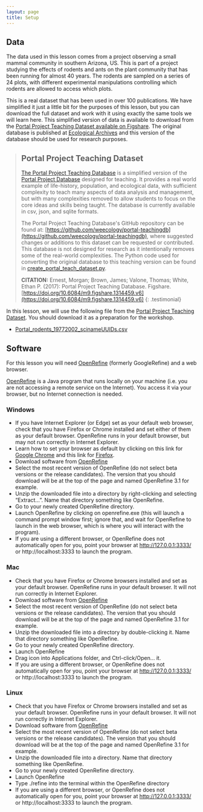 ```yaml
---
layout: page
title: Setup
---
```


## Data  
The data used in this lesson comes from a project observing a small mammal community in southern 
Arizona, US. This is part of a project studying the effects of rodents and ants on the plant 
community that has been running for almost 40 years. The rodents are sampled on a series of 24 plots, 
with different experimental manipulations controlling which rodents are allowed to access which plots.
 
This is a real dataset that has been used in over 100 publications. We have simplified it just a 
little bit for the purposes of this lesson, but you can download the full dataset and work with it using exactly the same tools we will learn here. This simplified version of data is available to download 
from the [Portal Project Teaching Dataset available on Figshare](http://figshare.com/articles/Portal_Project_Teaching_Database/1314459).
The original database is published at [Ecological Archives](http://esapubs.org/archive/ecol/E090/118/) and this version of the database should be used for research purposes. 
 
> ## Portal Project Teaching Dataset
> [The Portal Project Teaching Database](http://figshare.com/articles/Portal_Project_Teaching_Database/1314459) is a simplified version of the 
> [Portal Project Database](https://github.com/weecology/PortalData) designed for teaching. It provides a real world example of life-history, population, and ecological data, with sufficient complexity to teach many aspects of data analysis and management, but with many complexities removed to allow students to focus on the core ideas and skills being taught. The database is currently available in csv, json, and sqlite formats.
> 
> The Portal Project Teaching Database's GitHub repository can be found at: [https://github.com/weecology/portal-teachingdb](https://github.com/weecology/portal-teachingdb), 
> where suggested changes or additions to this dataset can be requested or contributed. 
> This database is not designed for research as it intentionally removes some of the real-world complexities. The Python code used for converting the original database to this teaching version can be found in [create_portal_teach_dataset.py](https://github.com/weecology/portal-teachingdb/blob/master/create_portal_teaching_dataset.py). 
>
> **CITATION:** Ernest, Morgan; Brown, James; Valone, Thomas; White, Ethan P. (2017): Portal Project Teaching Database. Figshare. [https://doi.org/10.6084/m9.figshare.1314459.v6](https://doi.org/10.6084/m9.figshare.1314459.v6)
{: .testimonial}

In this lesson, we will use the following file from the [Portal Project Teaching Dataset](http://figshare.com/articles/Portal_Project_Teaching_Database/1314459). You should download it as a preparation for the workshop.
-  [Portal_rodents_19772002_scinameUUIDs.csv](https://ndownloader.figshare.com/files/7823341) 

## Software

For this lesson you will need [OpenRefine](http://openrefine.org/) (formerly GoogleRefine) and a web browser.

[OpenRefine](http://openrefine.org/) is a Java program that runs locally on your machine (i.e. you are not accessing a remote service on the 
Internet). You access it via your browser, but no Internet connection is needed.


### Windows

- If you have Internet Explorer (or Edge) set as your default web browser, check that you have Firefox or Chrome installed and set either of them as your 
default browser. OpenRefine runs in your default browser, but may not run correctly in Internet Explorer.
 - Learn how to set your browser as default by clicking on this link for [Google Chrome](https://support.google.com/chrome/answer/95417?co=GENIE.Platform%3DDesktop&hl=en-GB) and this link for [Firefox](https://support.mozilla.org/en-US/kb/make-firefox-your-default-browser).
- Download software from [OpenRefine](http://openrefine.org/download.html)
 - Select the most recent version of OpenRefine (do not select beta versions or the release candidates). The version that you should download will be at the top of the page and named OpenRefine 3.1 for example.
- Unzip the downloaded file into a directory by right-clicking and selecting “Extract…”. Name that directory something like OpenRefine.
- Go to your newly created OpenRefine directory.
- Launch OpenRefine by clicking on openrefine.exe (this will launch a command prompt window first; ignore that, and wait for OpenRefine to launch in the web browser, which is where you will interact with the program).
- If you are using a different browser, or OpenRefine does not automatically open for you, point your browser at http://127.0.0.1:3333/ or http://localhost:3333 to launch the program.

### Mac

- Check that you have Firefox or Chrome browsers installed and set as your 
default browser. OpenRefine runs in your default browser. It will not run correctly in Internet Explorer.
- Download software from [OpenRefine](http://openrefine.org/download.html)
- Select the most recent version of OpenRefine (do not select beta versions or the release candidates). The version that you should download will be at the top of the page and named OpenRefine 3.1 for example.
- Unzip the downloaded file into a directory by double-clicking it. Name 
that directory something like OpenRefine.
- Go to your newly created OpenRefine directory.
- Launch OpenRefine
- Drag icon into Applications folder, and Ctrl-click/Open… it. 
- If you are using a different browser, or OpenRefine does not automatically open for you, point your browser at http://127.0.0.1:3333/ or http://localhost:3333 to launch the program.

### Linux

- Check that you have Firefox or Chrome browsers installed and set as your 
default browser. OpenRefine runs in your default browser. It will not run correctly in Internet Explorer.
- Download software from [OpenRefine](http://openrefine.org/download.html)
- Select the most recent version of OpenRefine (do not select beta versions or the release candidates). The version that you should download will be at the top of the page and named OpenRefine 3.1 for example.
- Unzip the downloaded file into a directory. Name that directory something like OpenRefine.
- Go to your newly created OpenRefine directory.
- Launch OpenRefine
- Type ./refine into the terminal within the OpenRefine directory
- If you are using a different browser, or OpenRefine does not automatically open for you, point your browser at http://127.0.0.1:3333/ or http://localhost:3333 to launch the program.

